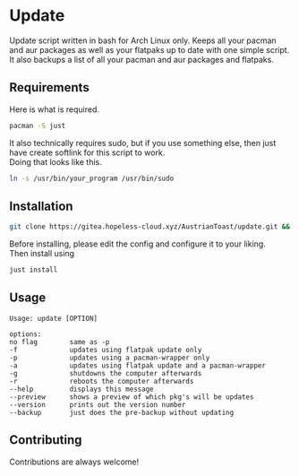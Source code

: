 # Update

Update script written in bash for Arch Linux only. Keeps all your pacman and aur packages as well as your flatpaks up to date with one simple script. It also backups a list of all your pacman and aur packages and flatpaks.

## Requirements

Here is what is required. 
```bash
pacman -S just
```
It also technically requires sudo, but if you use something else, then just have create softlink for this script to work.<br/>
Doing that looks like this.
```bash
ln -s /usr/bin/your_program /usr/bin/sudo
```

## Installation 

```bash
git clone https://gitea.hopeless-cloud.xyz/AustrianToast/update.git && cd update
```

Before installing, please edit the config and configure it to your liking.<br/>
Then install using
```bash
just install
```

## Usage

```
Usage: update [OPTION]

options:
no flag        same as -p
-f             updates using flatpak update only
-p             updates using a pacman-wrapper only
-a             updates using flatpak update and a pacman-wrapper
-g             shutdowns the computer afterwards
-r             reboots the computer afterwards
--help         displays this message
--preview      shows a preview of which pkg's will be updates
--version      prints out the version number
--backup       just does the pre-backup without updating
```

## Contributing

Contributions are always welcome!
